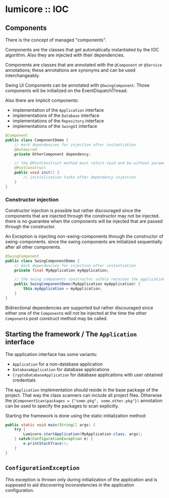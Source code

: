 # lumicore :: IOC

## Components

There is the concept of managed "components". 

Components are the classes that get automatically instantiated by the IOC algorithm. Also they are injected with their dependencies.

Components are classes that are annotated with the `@Component` or `@Service` annotations; these annotations are synonyms and can be used interchangeably.

Swing UI Components can be annotated with `@SwingComponent`. Those components will be initialized on the EventDispatchThread.

Also there are implicit components:

- implementation of the `Application` interface
- implementations of the `Database` interface
- implementations of the `Repository` interface
- implementations of the `SwingUI` interface

```java
@Component
public class ComponentDemo {
	// mark dependencies for injection after instantiation
	@Autowired
	private OtherComponent dependency;

	// the @PostConstruct method must return void and be without parameters
	@PostConstruct
	public void init() {
		// initialization tasks after dependency injection
	}
}
```

### Constructor injection

Constructor injection is possible but rather discouraged since the components that are injected through the constructor may not be injected. there is no guarantee when the components will be injected that are passed through the constructor.

An Exception is injecting non-swing-components through the constructor of swing-components. since the swing components are initialized sequentially after all other components.

```java
@SwingComponent
public class SwingComponentDemo {
	// mark dependencies for injection after instantiation
	private final MyApplication myApplication;

	// the swing components constructor safely receives the application component
	public SwingComponentDemo(MyApplication myApplication) {
		this.myApplication = myApplication;
	}
}
```

Bidirectional dependencies are supported but rather discouraged since either one of the `Component`s will not be injected at the time the other `Component`s post construct method may be called.

## Starting the framework / The `Application` interface

The application interface has some variants:

- `Application` for a non-database application
- `DatabaseApplication` for database applications
- `CryptoDatabaseApplication` for database applications with user obtained credentials

The `Application` implementation should reside in the base package of the project. That way the class scanners can include all project files. Otherwise the `@ComponentScan(packages = {"some.pkg", some.other.pkg"})` annotation can be used to specify the packages to scan explicitly.

Starting the framework is done using the static initialization method:

```java
public static void main(String[] args) {
	try {
		Lumicore.startApplication(MyApplication.class, args);
	} catch(ConfigurationException e) {
		e.printStackTrace();
	}
}
```



## `ConfigurationException`

This exception is thrown only during initialization of the application and is supposed to aid discovering inconsistencies in the application configuration.
